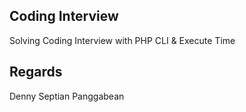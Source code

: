 ## Coding Interview
Solving Coding Interview with PHP CLI & Execute Time

## Regards
Denny Septian Panggabean